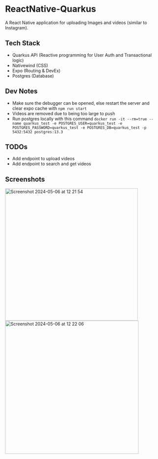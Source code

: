 # ReactNative-Quarkus

A React Native application for uploading Images and videos (similar to Instagram).

## Tech Stack

- Quarkus API (Reactive programming for User Auth and Transactional logic)
- Nativewind (CSS)
- Expo (Routing & DevEx)
- Postgres (Database)

## Dev Notes

- Make sure the debugger can be opened, else restart the server and clear expo cache with `npm run start`
- Videos are removed due to being too large to push
- Run postgres locally with this command `docker run -it --rm=true --name quarkus_test -e POSTGRES_USER=quarkus_test -e POSTGRES_PASSWORD=quarkus_test -e POSTGRES_DB=quarkus_test -p 5432:5432 postgres:13.3`

## TODOs

- Add endpoint to upload videos
- Add endpoint to search and get videos

## Screenshots

<img width="432" alt="Screenshot 2024-05-06 at 12 21 54" src="https://github.com/Web3MADE/ReactNative-Quarkus/assets/115392932/c5fc6cc3-06b2-4bb9-b1a7-830e673c97be">

<img width="435" alt="Screenshot 2024-05-06 at 12 22 06" src="https://github.com/Web3MADE/ReactNative-Quarkus/assets/115392932/47156d4d-bbe0-4d64-ae39-a62ef3046517">
